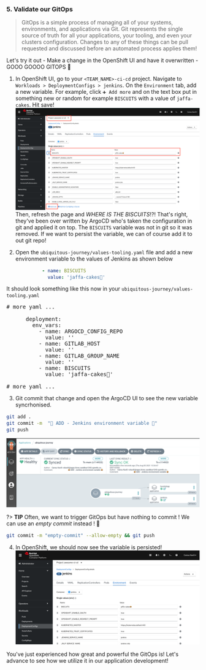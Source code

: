 ### 5. Validate our GitOps
> GitOps is a simple process of managing all of your systems, environments, and applications via Git. Git represents the single source of truth for all your applications, your tooling, and even your clusters configuration. Changes to any of these things can be pull requested and discussed before an automated process applies them!

Let's try it out - Make a change in the OpenShift UI and have it overwritten - GOOO GOOOO GITOPS 💪 

1. In OpenShift UI, go to your `<TEAM_NAME>-ci-cd` project. Navigate to `Workloads > DeploymentConfigs > jenkins`.  On the `Environment` tab, add a new variable. For example, click `➕ Add more` and on the text box put in something new or random for example `BISCUITS` with a value of `jaffa-cakes`. Hit save!
![jenkins-new-var](./images/jenkins-new-var.png)
Then, refresh the page and *WHERE IS THE BISCUITS*!?!
That's right, they've been over written by ArgoCD who's taken the configuration in git and applied it on top. The `BISCUITS` variable was not in git so it was removed. If we want to persist the variable, we can of course add it to out git repo!

2. Open the `ubiquitous-journey/values-tooling.yaml` file and add a new environment variable to the values of Jenkins as shown below
```yaml
             - name: BISCUITS
               value: 'jaffa-cakes🍪'
```
It should look something like this now in your `ubiquitous-journey/values-tooling.yaml`
<pre>
# more yaml ...

      deployment:
        env_vars:
          - name: ARGOCD_CONFIG_REPO
            value: ''
          - name: GITLAB_HOST
            value: ''
          - name: GITLAB_GROUP_NAME
            value: ''
          - name: BISCUITS
            value: 'jaffa-cakes🍪'

# more yaml ... 
</pre>

3. Git commit that change and open the ArgoCD UI to see the new variable syncrhonised.
```bash
git add .
git commit -m  "🍪 ADD - Jenkins environment variable 🍪" 
git push 
```
![argocd-new-var](./images/argocd-new-var.png)

?> **TIP** Often, we want to trigger GitOps but have nothing to commit ! We can use an *empty commit* instead ! 🙉
```bash
git commit -m "empty-commit" --allow-empty && git push
```

4. In OpenShift, we should now see the variable is persisted!
![jenkins-argocd-new-var](./images/jenkins-argocd-new-var.png)

You've just experienced how great and powerful the GitOps is! Let's advance to see how we utilize it in our application development!